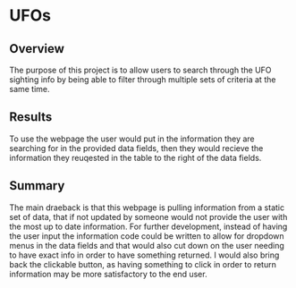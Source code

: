# UFOs

## Overview
The purpose of this project is to allow users to search through the UFO sighting info by being able to filter through multiple sets of criteria at the same time.

## Results 
To use the webpage the user would put in the information they are searching for in the provided data fields, then they would recieve the information they reuqested in the table to the right of the data fields.

## Summary
The main draeback is that this webpage is pulling information from a static set of data, that if not updated by someone would not provide the user with the most up to date information.
For further development, instead of having the user input the information code could be written to allow for dropdown menus in the data fields and that would also cut down on the user needing to have exact info in order to have something returned. I would also bring back the clickable button, as having something to click in order to return information may be more satisfactory to the end user.

